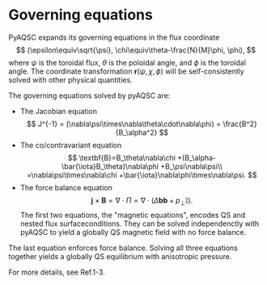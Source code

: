 # Governing equations

PyAQSC expands its governing equations in the flux coordinate
$$
(\epsilon\equiv\sqrt{\psi}, \chi\equiv\theta-\frac{N}{M}\phi, \phi),
$$
where $\psi$ is the toroidal flux, $\theta$ is the poloidal angle, and $\phi$ is the toroidal angle. The coordinate transformation $\textbf{r}(\psi, \chi, \phi)$ will be self-consistently solved with other physical quantities. 

The governing equations solved by pyAQSC are:

- The Jacobian equation 
$$
    J^{-1} = (\nabla\psi\times\nabla\theta\cdot\nabla\phi)
     = \frac{B^2}{B_\alpha^2}
$$
- The co/contravariant equation
$$
    \textbf{B}=B_\theta\nabla\chi
    +(B_\alpha-\bar{\iota}B_\theta)\nabla\phi
    +B_\psi\nabla\psi\\
    =\nabla\psi\times\nabla\chi
    +\bar{\iota}\nabla\phi\times\nabla\psi. 
$$
- The force balance equation
$$
    \textbf{j}\times\textbf{B} = \nabla\cdot\Pi = \nabla\cdot(\Delta\textbf{bb} + p_\perp \mathbb{I}).
$$
The first two equations, the "magnetic equations", encodes QS and nested flux surfaceconditions. They can be solved independenctly with pyAQSC to yield a globally QS magnetic field with no force balance. 

The last equation enforces force balance. Solving all three equations together yields a globally QS equilibrium with anisotropic pressure.

For more details, see Ref.1-3.